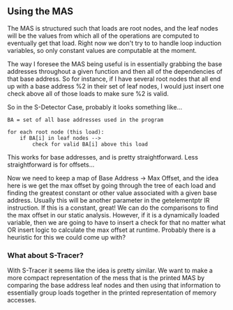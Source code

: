 ## Using the MAS

The MAS is structured such that loads are root nodes, and the leaf nodes will be the values from which 
all of the operations are computed to eventually get that load. Right now we don't try to to handle 
loop induction variables, so only constant values are computable at the moment. 

The way I foresee the MAS being useful is in essentially grabbing the base addresses throughout a given
function and then all of the dependencies of that base address. So for instance, if I have several root nodes that all end up with a base address %2 in their set of leaf nodes, I would just insert one check above all of those loads to make sure %2 is valid.

So in the S-Detector Case, probably it looks something like... 
```
BA = set of all base addresses used in the program

for each root node (this load): 
    if BA[i] in leaf nodes --> 
        check for valid BA[i] above this load
```
This works for base addresses, and is pretty straightforward. Less straightforward is for offsets...

Now we need to keep a map of Base Address -> Max Offset, and the idea here is we get the max offset by going through the tree of each load and finding the greatest constant or other value associated with a given base address. Usually this will be another parameter in the getelementptr IR instruction. If this is a constant, great! We can do the comparisons to find the max offset in our static analysis. However, if it is a dynamically loaded variable, then we are going to have to insert a check for that no matter what OR insert logic to calculate the max offset at runtime. Probably there is a heuristic for this we could come up with? 

### What about S-Tracer? 

With S-Tracer it seems like the idea is pretty similar. We want to make a more compact representation of the mess that is the printed MAS by comparing the base address leaf nodes and then using that information to essentially group loads together in the printed representation of memory accesses. 
